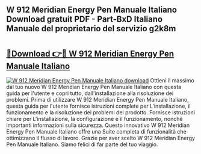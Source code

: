 ## W 912 Meridian Energy Pen Manuale Italiano Download gratuit PDF - Part-BxD Italiano Manuale del proprietario del servizio g2k8m

# <h2><a href="http://dfdontn.blite.top/?on=W+912+Meridian+Energy+Pen+Manuale+Italiano">🔗Download 👉🔴 W 912 Meridian Energy Pen Manuale Italiano</a></h2>

[![W 912 Meridian Energy Pen Manuale Italiano download](https://i.imgur.com/lujVjoI.png)](http://dfdontn.blite.top/?on=W+912+Meridian+Energy+Pen+Manuale+Italiano)
Ottieni il massimo dal tuo nuovo W 912 Meridian Energy Pen Manuale Italiano con questa guida per l'utente e copri tutto, dall'installazione alla risoluzione dei problemi. Prima di utilizzare W 912 Meridian Energy Pen Manuale Italiano, questa guida per l'utente fornisce istruzioni complete per L'installazione, il funzionamento e la risoluzione dei problemi del prodotto. Fornisce istruzioni chiare per L'installazione, la configurazione e il funzionamento, nonché importanti informazioni sulla sicurezza. Questo innovativo W 912 Meridian Energy Pen Manuale Italiano offre una Suite completa di funzionalità che ottimizzano il flusso di lavoro. Grazie per aver scelto W 912 Meridian Energy Pen Manuale Italiano. Siamo felici di far parte del tuo viaggio.
